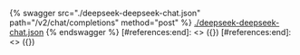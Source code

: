 [#references:start]: <> ({ "template": "openapi" })
[#references:start]: <> ({ "template": "openapi" })
{% swagger src="./deepseek-deepseek-chat.json" path="/v2/chat/completions" method="post" %}
[./deepseek-deepseek-chat.json](./deepseek-deepseek-chat.json)
{% endswagger %}
[#references:end]: <> ({})
[#references:end]: <> ({})